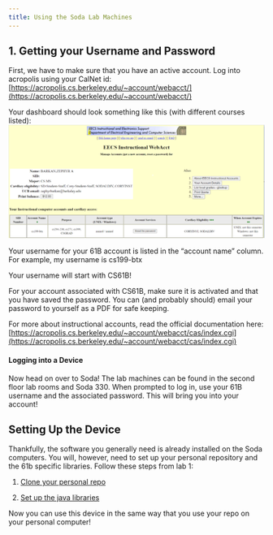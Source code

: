 ```yaml
---
title: Using the Soda Lab Machines
---
```


## 1. Getting your Username and Password

First, we have to make sure that you have an active account. Log into acropolis using your CalNet id:
[https://acropolis.cs.berkeley.edu/~account/webacct/](https://acropolis.cs.berkeley.edu/~account/webacct/)

Your dashboard should look something like this (with different courses listed):
![acropolis](/img/cs61b/acropolis.png)

Your username for your 61B account is listed in the “account name” column. For example, my username is cs199-btx

Your username will start with CS61B!

For your account associated with CS61B, make sure it is activated and that you have saved the password.
You can (and probably should) email your password to yourself as a PDF for safe keeping.

For more about instructional accounts, read the official documentation here:
[https://acropolis.cs.berkeley.edu/~account/webacct/cas/index.cgi](https://acropolis.cs.berkeley.edu/~account/webacct/cas/index.cgi)


#### Logging into a Device

Now head on over to Soda! The lab machines can be found in the second floor lab rooms and Soda 330.
When prompted to log in, use your 61B username and the associated password. This will bring you into your account!


## Setting Up the Device

Thankfully, the software you generally need is already installed on the Soda computers. You will, however, need to set up your personal repository and the 61b specific libraries. Follow these steps from lab 1:

<!-- TODO, relative links -->
1. [Clone your personal repo](../../../labs/lab01/#task-setting-up-your-git-repository)

2. [Set up the java libraries](../../../labs/lab01/#task-setting-up-java-libraries)

Now you can use this device in the same way that you use your repo on your personal computer!
